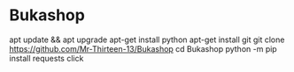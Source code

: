 # Bukashop

apt update && apt upgrade
apt-get install python
apt-get install git
git clone https://github.com/Mr-Thirteen-13/Bukashop
cd Bukashop
python -m pip install requests click
